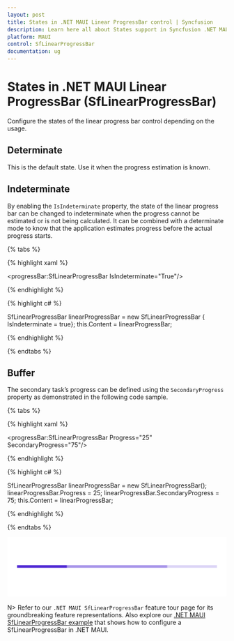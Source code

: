 ```yaml
---
layout: post
title: States in .NET MAUI Linear ProgressBar control | Syncfusion
description: Learn here all about States support in Syncfusion .NET MAUI Linear ProgressBar (Progress Bar) control and more.
platform: MAUI
control: SfLinearProgressBar
documentation: ug
---
```


# States in .NET MAUI Linear ProgressBar (SfLinearProgressBar)

Configure the states of the linear progress bar control depending on the usage.

## Determinate

This is the default state. Use it when the progress estimation is known.

## Indeterminate

By enabling the `IsIndeterminate` property, the state of the linear progress bar can be changed to indeterminate when the progress cannot be estimated or is not being calculated. It can be combined with a determinate mode to know that the application estimates progress before the actual progress starts.

{% tabs %} 

{% highlight xaml %} 

<progressBar:SfLinearProgressBar IsIndeterminate="True"/>

{% endhighlight %}

{% highlight c# %}

SfLinearProgressBar linearProgressBar = new SfLinearProgressBar { IsIndeterminate = true};
this.Content = linearProgressBar;

{% endhighlight %}

{% endtabs %} 

## Buffer

The secondary task’s progress can be defined using the `SecondaryProgress` property as demonstrated in the following code sample.

{% tabs %} 

{% highlight xaml %} 

<progressBar:SfLinearProgressBar Progress="25" 
                                 SecondaryProgress="75"/>

{% endhighlight %}

{% highlight c# %}

SfLinearProgressBar linearProgressBar = new SfLinearProgressBar();
linearProgressBar.Progress = 25;
linearProgressBar.SecondaryProgress = 75;
this.Content = linearProgressBar;

{% endhighlight %}

{% endtabs %} 

![.NET MAUI ProgressBar with buffer](images\states\buffer.png)

N> Refer to our `.NET MAUI SfLinearProgressBar` feature tour page for its groundbreaking feature representations. Also explore our [.NET MAUI SfLinearProgressBar example](https://github.com/syncfusion/maui-demos/) that shows how to configure a SfLinearProgressBar in .NET MAUI.